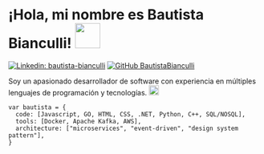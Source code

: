 # ¡Hola, mi nombre es Bautista Bianculli!  <img src="https://media2.giphy.com/media/YSlD6I04v4s9pgwPcT/giphy.gif?cid=790b7611jfzer7n8nhs2fvwlmzzx521ftrpq16tc5s4vvpru&ep=v1_stickers_search&rid=giphy.gif&ct=s" width="50">

[![Linkedin: bautista-bianculli](https://img.shields.io/badge/-BautistaBianculli-blue?style=flat-square&logo=Linkedin&logoColor=white&link=https://www.linkedin.com/in/bautista-bianculli//)](https://www.linkedin.com/in/bautista-bianculli/) [![GitHub BautistaBianculli](https://img.shields.io/github/followers/BautistaBianculli?label=follow&style=social)](https://github.com/BautistaBianculli)

Soy un apasionado desarrollador de software con experiencia en múltiples lenguajes de programación y tecnologías. <img src="https://media2.giphy.com/media/v1.Y2lkPTc5MGI3NjExOXJ2bG56NHRxcGI4dzh4emlucGxzMnR0MDBxejRpYzg3cXdvemNkeSZlcD12MV9zdGlja2Vyc19zZWFyY2gmY3Q9cw/WFZvB7VIXBgiz3oDXE/200w.webp" width="20">

```
var bautista = {
  code: [Javascript, GO, HTML, CSS, .NET, Python, C++, SQL/NOSQL],
  tools: [Docker, Apache Kafka, AWS],
  architecture: ["microservices", "event-driven", "design system pattern"],
}
